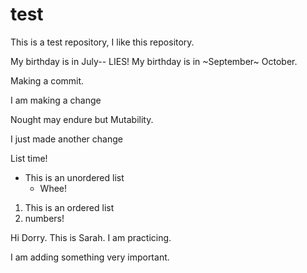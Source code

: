 # test

This is a test repository, I like this repository.

My birthday is in July-- LIES! My birthday is in ~September~ October.

Making a commit.

I am making a change


Nought may endure but Mutability.


I just made another change

List time! 
* This is an unordered list
  * Whee! 

1. This is an ordered list
2. numbers! 



Hi Dorry. This is Sarah. I am practicing.

I am adding something very important.

